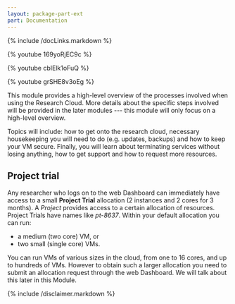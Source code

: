 ```yaml
---
layout: package-part-ext
part: Documentation
---
```

{% include /docLinks.markdown %}

{% youtube 169yoRjEC9c %}

{% youtube cbIElk1oFuQ %}

{% youtube grSHE8v3oEg %}


This module provides a high-level overview of the processes involved when using the Research Cloud. More details about the specific steps involved will be provided in the later modules --- this module will only focus on a high-level overview.

Topics will include: how to get onto the research cloud, necessary housekeeping you will need to do (e.g. updates, backups) and how to keep your VM secure. Finally, you will learn about terminating services without losing anything, how to get support and how to request more resources.

## Project trial

Any researcher who logs on to the web Dashboard can immediately have access to a small **Project Trial** allocation (2 instances and 2 cores for 3 months). A *Project* provides access to a certain allocation of resources.
Project Trials have names like *pt-8637*. 
Within your default allocation you can run:    

* a medium (two core) VM, or
* two small (single core) VMs.

You can run VMs of various sizes in the cloud, from one to 16 cores, and up to hundreds of VMs.
However to obtain such a larger allocation you need to submit an allocation request through the web Dashboard. We will talk about this later in this Module.




{% include /disclaimer.markdown %}


